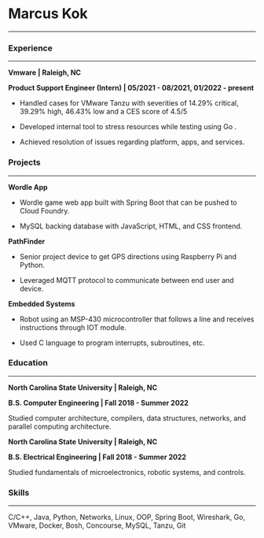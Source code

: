 
# Marcus Kok

---

### Experience

---

**Vmware | Raleigh, NC**

**Product Support Engineer (Intern) | 05/2021 - 08/2021, 01/2022 - present**

* Handled cases for VMware Tanzu with severities of 14.29% critical, 39.29% high, 46.43% low and a CES score of 4.5/5

* Developed internal tool to stress resources while testing using Go .

* Achieved resolution of issues regarding platform, apps, and services.

### Projects

---

**Wordle App**

- Wordle game web app built with Spring Boot that can be pushed to Cloud Foundry.

- MySQL backing database with JavaScript, HTML, and CSS frontend.

**PathFinder**

* Senior project device to get GPS directions using Raspberry Pi and Python.

* Leveraged MQTT protocol to communicate between end user and device.

**Embedded Systems**

* Robot using an MSP-430 microcontroller that follows a line and receives instructions through IOT module.

* Used C language to program interrupts, subroutines, etc.

### Education

---

**North Carolina State University | Raleigh, NC**

**B.S. Computer Engineering | Fall 2018 - Summer 2022**

Studied computer architecture, compilers, data structures, networks, and parallel computing architecture.

**North Carolina State University | Raleigh, NC**

**B.S. Electrical Engineering | Fall 2018 - Summer 2022**

Studied fundamentals of microelectronics, robotic systems, and controls.

### Skills

---

C/C++, Java, Python, Networks, Linux, OOP, Spring Boot, Wireshark, Go, VMware, Docker, Bosh, Concourse, MySQL, Tanzu, Git

#### 
